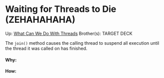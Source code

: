# Waiting for Threads to Die (ZEHAHAHAHA)

Up: [What Can We Do With Threads](what_can_we_do_with_threads)
Brother(s):
TARGET DECK

The `join()` method causes the calling thread to suspend all execution until the thread it was called on has finished.



































#### Why:
#### How:









